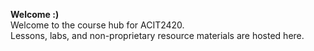 **Welcome :)**  
Welcome to the course hub for ACIT2420.  
Lessons, labs, and non-proprietary resource materials are hosted here.